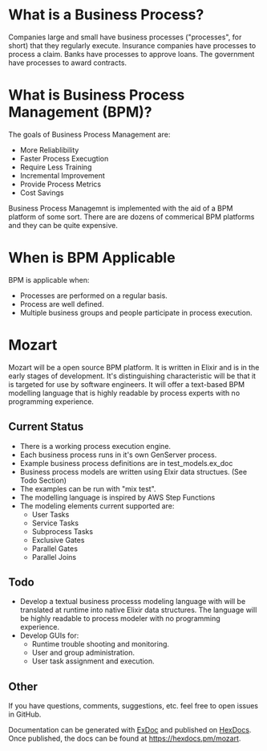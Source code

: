 # What is a Business Process?

Companies large and small have business processes ("processes", for short) that they regularly execute. Insurance companies have processes to process a claim. Banks have processes to approve loans. The government have processes to award contracts. 

# What is Business Process Management (BPM)?

The goals of Business Process Management are:

* More Reliablibility
* Faster Process Execugtion
* Require Less Training
* Incremental Improvement
* Provide Process Metrics
* Cost Savings

Business Process Managemnt is implemented with the aid of a BPM platform of some sort. There are are dozens of commerical BPM platforms and they can be quite expensive.

# When is BPM Applicable

BPM is applicable when:

* Processes are performed on a regular basis.
* Process are well defined.
* Multiple business groups and people participate in process execution.

# Mozart

Mozart will be a open source BPM platform. It is written in Elixir and is in the early stages of development. It's distinguishing characteristic will be that it is targeted for use by software engineers. It will offer a text-based BPM modelling language that is highly readable by process experts with no programming experience.

## Current Status

* There is a working process execution engine.
* Each business process runs in it's own GenServer process.
* Example business process definitions are in test_models.ex_doc
* Business process models are written using Elxir data structues. (See Todo Section)
* The examples can be run with "mix test".
* The modelling language is inspired by AWS Step Functions
* The modeling elements current supported are:
  * User Tasks
  * Service Tasks
  * Subprocess Tasks
  * Exclusive Gates
  * Parallel Gates
  * Parallel Joins

## Todo

* Develop a textual business processs modeling language with will be translated at runtime into native Elixir data structures. The language will be highly readable to process modeler with no programming experience.
* Develop GUIs for:
  * Runtime trouble shooting and monitoring.
  * User and group administration.
  * User task assignment and execution.

## Other

If you have questions, comments, suggestions, etc. feel free to open issues in GitHub.

Documentation can be generated with [ExDoc](https://github.com/elixir-lang/ex_doc)
and published on [HexDocs](https://hexdocs.pm). Once published, the docs can
be found at <https://hexdocs.pm/mozart>.

